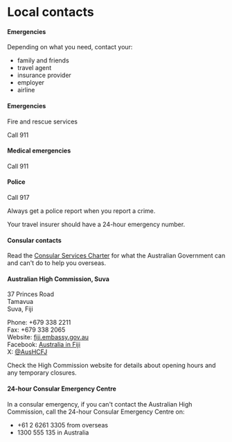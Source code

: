 # Local contacts

#### Emergencies

Depending on what you need, contact your:

* family and friends
* travel agent
* insurance provider
* employer
* airline

#### Emergencies

Fire and rescue services

Call 911

#### Medical emergencies

Call 911

#### Police

Call 917

Always get a police report when you report a crime.

Your travel insurer should have a 24-hour emergency number.

#### Consular contacts

Read the [Consular Services Charter](/consular-services/consular-services-charter "Consular Services Charter") for what the Australian Government can and can't do to help you overseas.

#### Australian High Commission, Suva

37 Princes Road  
Tamavua  
Suva, Fiji

Phone: +679 338 2211  
Fax: +679 338 2065  
Website: [fiji.embassy.gov.au](https://fiji.embassy.gov.au/)  
Facebook: [Australia in Fiji](https://www.facebook.com/australiainfiji)  
X: [@AusHCFJ](https://twitter.com/AusHCFJ)

Check the High Commission website for details about opening hours and any temporary closures.

#### 24-hour Consular Emergency Centre

In a consular emergency, if you can't contact the Australian High Commission, call the 24-hour Consular Emergency Centre on:

* +61 2 6261 3305 from overseas
* 1300 555 135 in Australia